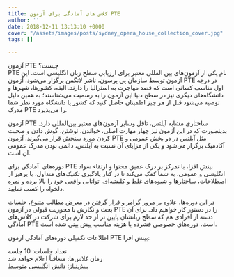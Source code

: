 ```yaml
---
title: کلاس های آمادگی برای آزمون PTE
author: ''
date: 2018-12-11 13:13:10 +0000
cover: "/assets/images/posts/sydney_opera_house_collection_cover.jpg"
tags: []

---
```

آزمون PTE چیست؟  
PTE نام یکی از آزمون‌های بین المللی معتبر برای ارزیابی سطح زبان انگلیسی است. این آزمون توسط سازمان پی یرسون، ناشر لانگمن برگزار می‌شود. آزمون PTE در درجه اول مناسب کسانی است که قصد مهاجرت به استرالیا را دارند. البته، کشورها، شهرها و دانشگاه‌های دیگری نیز در سطح دنیا این آزمون را به رسمیت می‌شناسند؛ به همین دلیل توصیه می‌شود قبل از هر چیز اطمینان حاصل کنید که کشور یا دانشگاه مورد نظر شما مدرک PTE را می‌پذیرد.

آزمون PTE ساختاری مشابه آیلتس، تاقل وسایر آزمون‌های معتبر بین‌المللی دارد. بدینصورت که در این آزمون نیز چهار مهارت اصلی، خواندن، نوشتن، گوش دادن و صحبت کردن مورد سنجش قرار می‌گیرند. آزمون PTE مثل آیلتس در دو بخش عمومی و آکادمیک برگزار می‌شود و یکی از مزایای آن نسبت به آیلتس، دائمی بودن مدرک عمومی آن است.

دوره‌های  آمادگی برای PTE بینش افزا، با تمرکز بر درک عمیق محتوا و ارتقاء سواد انگلیسی و عمومی، به شما کمک می‌کند تا در کنار یادگیری تکنیک‌های متداول، با پرهیز از اصطلاحات، ساختارها و شیوه‌های غلط و کلیشه‌ای، توانایی واقعی خود را بالا برده و نمره دلخواه را کسب نمایید.

در این دوره‌ها، علاوه بر مرور گرامر و قرار گرفتن در معرض مطالب متنوع، جلسات بحث و نگارش با محوریت قبولی در آزمون PTE را در دستور کار خواهیم داد. برای آن دسته از افرادی هم که سطح زبانشان پایین تر از حد لازم برای شرکت در کلاس‌های آمادگی PTE است، دوره‌های خصوصی فشرده با هزینه مناسب پیش بینی شده است.

اطلاعات تکمیلی دوره‌های آمادگی آزمون PTE بینش افزا:

تعداد جلسات: 10 جلسه  
زمان کلاس‌ها: متعاقباً اعلام خواهد شد  
پیش‌نیاز: دانش انگلیسی متوسط